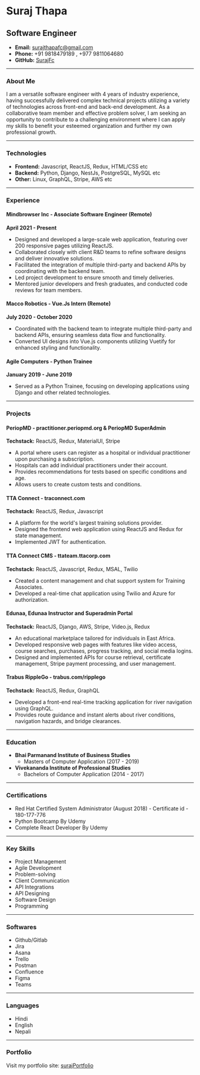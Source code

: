 # Suraj Thapa  
## Software Engineer  

- **Email:** surajthapafc@gmail.com  
- **Phone:** +91 9818479189 , +977 9811064680
- **GitHub:** [SurajFc](https://github.com/SurajFc)  

---

### About Me  
I am a versatile software engineer with 4 years of industry experience, having successfully delivered complex technical projects utilizing a variety of technologies across front-end and back-end development. As a collaborative team member and effective problem solver, I am seeking an opportunity to contribute to a challenging environment where I can apply my skills to benefit your esteemed organization and further my own professional growth.

---

### Technologies  
- **Frontend:** Javascript, ReactJS, Redux, HTML/CSS etc
- **Backend:** Python, Django, NestJs, PostgreSQL, MySQL etc  
- **Other:** Linux, GraphQL, Stripe, AWS etc

---

### Experience  

#### **Mindbrowser Inc - Associate Software Engineer (Remote)**  
**April 2021 - Present**  
- Designed and developed a large-scale web application, featuring over 200 responsive pages utilizing ReactJS.  
- Collaborated closely with client R&D teams to refine software designs and deliver innovative solutions.  
- Facilitated the integration of multiple third-party and backend APIs by coordinating with the backend team.  
- Led project development to ensure smooth and timely deliveries.  
- Mentored junior developers and fresh graduates, and conducted code reviews for team members.  

#### **Macco Robotics - Vue.Js Intern (Remote)**  
**July 2020 - October 2020**  
- Coordinated with the backend team to integrate multiple third-party and backend APIs, ensuring seamless data flow and functionality.  
- Converted UI designs into Vue.js components utilizing Vuetify for enhanced styling and functionality.  

#### **Agile Computers - Python Trainee**  
**January 2019 - June 2019**  
- Served as a Python Trainee, focusing on developing applications using Django and other related technologies.  

---

### Projects  

#### **PeriopMD - practitioner.periopmd.org & PeriopMD SuperAdmin**  
**Techstack:** ReactJS, Redux, MaterialUI, Stripe  
- A portal where users can register as a hospital or individual practitioner upon purchasing a subscription.  
- Hospitals can add individual practitioners under their account.  
- Provides recommendations for tests based on specific conditions and age.  
- Allows users to create custom tests and conditions.  

#### **TTA Connect - traconnect.com**  
**Techstack:** ReactJS, Redux, Javascript  
- A platform for the world's largest training solutions provider.  
- Designed the frontend web application using ReactJS and Redux for state management.  
- Implemented JWT for authentication.  

#### **TTA Connect CMS - ttateam.ttacorp.com**  
**Techstack:** ReactJS, Javascript, Redux, MSAL, Twilio  
- Created a content management and chat support system for Training Associates.  
- Developed a real-time chat application using Twilio and Azure for authorization.  

#### **Edunaa, Edunaa Instructor and Superadmin Portal**  
**Techstack:** ReactJS, Django, AWS, Stripe, Video.js, Redux  
- An educational marketplace tailored for individuals in East Africa.  
- Developed responsive web pages with features like video access, course searches, purchases, progress tracking, and social media logins.  
- Designed and implemented APIs for course retrieval, certificate management, Stripe payment processing, and user management.  

#### **Trabus RippleGo - trabus.com/ripplego**  
**Techstack:** ReactJS, Redux, GraphQL  
- Developed a front-end real-time tracking application for river navigation using GraphQL.  
- Provides route guidance and instant alerts about river conditions, navigation hazards, and bridge clearances.  

---

### Education  
- **Bhai Parmanand Institute of Business Studies**  
  - Masters of Computer Application (2017 - 2019)  
- **Vivekananda Institute of Professional Studies**  
  - Bachelors of Computer Application (2014 - 2017)  

---

### Certifications  
- Red Hat Certified System Administrator (August 2018) - Certificate id - 180-177-776  
- Python Bootcamp By Udemy  
- Complete React Developer By Udemy  

---

### Key Skills  
- Project Management  
- Agile Development  
- Problem-solving  
- Client Communication  
- API Integrations  
- API Designing  
- Software Design  
- Programming  

---

### Softwares  
- Github/Gitlab  
- Jira  
- Asana  
- Trello  
- Postman  
- Confluence  
- Figma  
- Teams  

---

### Languages  
- Hindi  
- English  
- Nepali  

---

### Portfolio  
Visit my portfolio site: [surajPortfolio](https://surajfc.github.io/surajPortfolio/)  